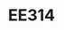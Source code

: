 ---
layout: course
title: EE314
department: Electrical Engineering
name: Electronic Design Laboratory
type: Lab
description: "This projects course will train students in Engineering
system and product design."
instructor: Prof. Saroj Mondal
prerequisites:
semestertype: Full
level: UG
lectures: 1
tutorials: 0
practicals: 4
credits: 6
email: saroj@iitdh.ac.in
syllabus: "This is project-based course in which students will do embedded systems project applying the concepts of core EE courses."
references:
permalink: /:title/
categories: ee 300 ug
---